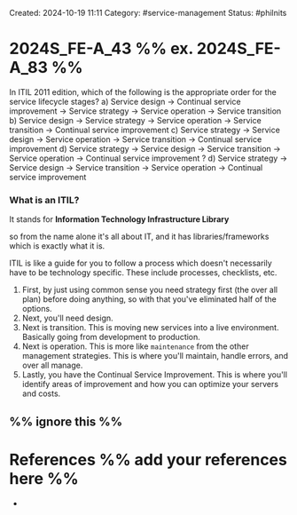 Created: 2024-10-19 11:11
Category: #service-management
Status: #philnits



# 2024S_FE-A_43 %% ex. 2024S_FE-A_83 %%

In ITIL 2011 edition, which of the following is the appropriate order for the service
lifecycle stages?
a) Service design -> Continual service improvement -> Service strategy -> Service
operation -> Service transition
b) Service design -> Service strategy -> Service operation -> Service transition ->
Continual service improvement
c) Service strategy -> Service design -> Service operation -> Service transition ->
Continual service improvement
d) Service strategy -> Service design -> Service transition -> Service operation ->
Continual service improvement
? 
d) Service strategy -> Service design -> Service transition -> Service operation ->
Continual service improvement
### What is an ITIL?
It stands for **Information Technology Infrastructure Library** 

so from the name alone it's all about IT, and it has libraries/frameworks which is exactly what it is.

ITIL is like a guide for you to follow a process which doesn't necessarily have to be technology specific. These include processes, checklists, etc.

1) First, by just using common sense you need strategy first (the over all plan) before doing anything, so with that you've eliminated half of the options.
2) Next, you'll need design.
3) Next is transition. This is moving new services into a live environment. Basically going from development to production.
4) Next is operation. This is more like `maintenance` from the other management strategies. This is where you'll maintain, handle errors, and over all manage.
5) Lastly, you have the Continual Service Improvement. This is where you'll identify areas of improvement and how you can optimize your servers and costs.






%% ignore this %%
---









# References %% add your references here %%
- 